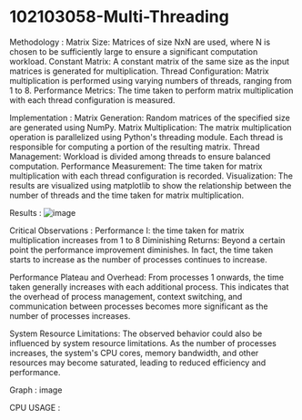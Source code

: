 # 102103058-Multi-Threading
Methodology :
Matrix Size: Matrices of size NxN are used, where N is chosen to be sufficiently large to ensure a significant computation workload. Constant Matrix: A constant matrix of the same size as the input matrices is generated for multiplication. Thread Configuration: Matrix multiplication is performed using varying numbers of threads, ranging from 1 to 8. Performance Metrics: The time taken to perform matrix multiplication with each thread configuration is measured.

Implementation :
Matrix Generation: Random matrices of the specified size are generated using NumPy. Matrix Multiplication: The matrix multiplication operation is parallelized using Python's threading module. Each thread is responsible for computing a portion of the resulting matrix. Thread Management: Workload is divided among threads to ensure balanced computation. Performance Measurement: The time taken for matrix multiplication with each thread configuration is recorded. Visualization: The results are visualized using matplotlib to show the relationship between the number of threads and the time taken for matrix multiplication.

Results :
![image](https://github.com/Codelord2003/102103058-Multi-Threading/assets/95679005/b2e82bfb-16d1-4560-9961-0988fb8cad6c)


Critical Observations :
Performance I: the time taken for matrix multiplication increases from 1 to 8 
Diminishing Returns: Beyond a certain point  the performance improvement diminishes. In fact, the time taken starts to increase as the number of processes continues to increase. 

Performance Plateau and Overhead: From  processes 1 onwards, the time taken generally increases with each additional process. This indicates that the overhead of process management, context switching, and communication between processes becomes more significant as the number of processes increases. 

System Resource Limitations: The observed behavior could also be influenced by system resource limitations. As the number of processes increases, the system's CPU cores, memory bandwidth, and other resources may become saturated, leading to reduced efficiency and performance.

Graph :
image

CPU USAGE :

